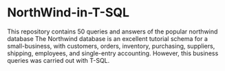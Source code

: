 # NorthWind-in-T-SQL






This repository contains 50 queries and answers of the popular northwind database The Northwind database is an excellent tutorial schema for a small-business, with customers, orders, inventory, purchasing, suppliers, shipping, employees, and single-entry accounting. However, this business queries was carried out with T-SQL.
